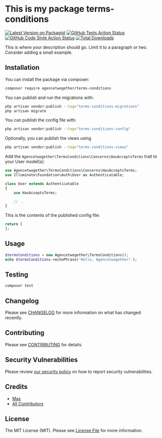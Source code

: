 # This is my package terms-conditions

[![Latest Version on Packagist](https://img.shields.io/packagist/v/agencetwogether/terms-conditions.svg?style=flat-square)](https://packagist.org/packages/agencetwogether/terms-conditions)
[![GitHub Tests Action Status](https://img.shields.io/github/actions/workflow/status/agencetwogether/terms-conditions/run-tests.yml?branch=main&label=tests&style=flat-square)](https://github.com/agencetwogether/terms-conditions/actions?query=workflow%3Arun-tests+branch%3Amain)
[![GitHub Code Style Action Status](https://img.shields.io/github/actions/workflow/status/agencetwogether/terms-conditions/fix-php-code-styling.yml?branch=main&label=code%20style&style=flat-square)](https://github.com/agencetwogether/terms-conditions/actions?query=workflow%3A"Fix+PHP+code+styling"+branch%3Amain)
[![Total Downloads](https://img.shields.io/packagist/dt/agencetwogether/terms-conditions.svg?style=flat-square)](https://packagist.org/packages/agencetwogether/terms-conditions)

This is where your description should go. Limit it to a paragraph or two. Consider adding a small example.

## Installation

You can install the package via composer:

```bash
composer require agencetwogether/terms-conditions
```

You can publish and run the migrations with:

```bash
php artisan vendor:publish --tag="terms-conditions-migrations"
php artisan migrate
```

You can publish the config file with:

```bash
php artisan vendor:publish --tag="terms-conditions-config"
```

Optionally, you can publish the views using

```bash
php artisan vendor:publish --tag="terms-conditions-views"
```

Add the `Agencetwogether\TermsConditions\Concerns\HasAcceptsTerms` trait to your User model(s):

```php
use Agencetwogether\TermsConditions\Concerns\HasAcceptsTerms;
use Illuminate\Foundation\Auth\User as Authenticatable;

class User extends Authenticatable
{
    use HasAcceptsTerms;

    // ...
}
```

This is the contents of the published config file:

```php
return [
];
```

## Usage

```php
$termsConditions = new Agencetwogether\TermsConditions();
echo $termsConditions->echoPhrase('Hello, Agencetwogether!');
```

## Testing

```bash
composer test
```

## Changelog

Please see [CHANGELOG](CHANGELOG.md) for more information on what has changed recently.

## Contributing

Please see [CONTRIBUTING](.github/CONTRIBUTING.md) for details.

## Security Vulnerabilities

Please review [our security policy](../../security/policy) on how to report security vulnerabilities.

## Credits

- [Max](https://github.com/Max)
- [All Contributors](../../contributors)

## License

The MIT License (MIT). Please see [License File](LICENSE.md) for more information.
